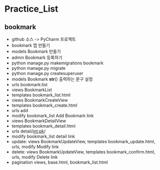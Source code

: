 # Practice_List
## bookmark
- github 소스 -> PyCharm 프로젝트
- bookmark 앱 만들기
- models Bookmark 만들기
- admin Bookmark 등록하기
- python manage.py makemigrations bookmark
- python manage.py migrate
- python manage.py createsuperuser
- models Bookmark __str__() 출력하는 문구 설정
- urls bookmark:list
- views BookmarkList
- templates bookmark_list.html
- views BookmarkCreateView
- templates bookmark_create.html
- urls add
- modify bookmark_list Add Bookmark link
- views BookmarkDetailView
- templates bookmark_detail.html
- urls detail/<int:pk>/
- modify bookmark_list detail link
- update: views BookmarkUpdateView, templates bookmark_update.html, urls, modify Modify link
- delete: views BookmarkUpdateView, templates bookmark_confirm.html, urls, modify Delete link
- pagination views, base.html, bookmark_list.html